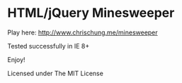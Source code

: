 HTML/jQuery Minesweeper
=======================

Play here: http://www.chrischung.me/minesweeper

Tested successfully in IE 8+

Enjoy!

Licensed under The MIT License
